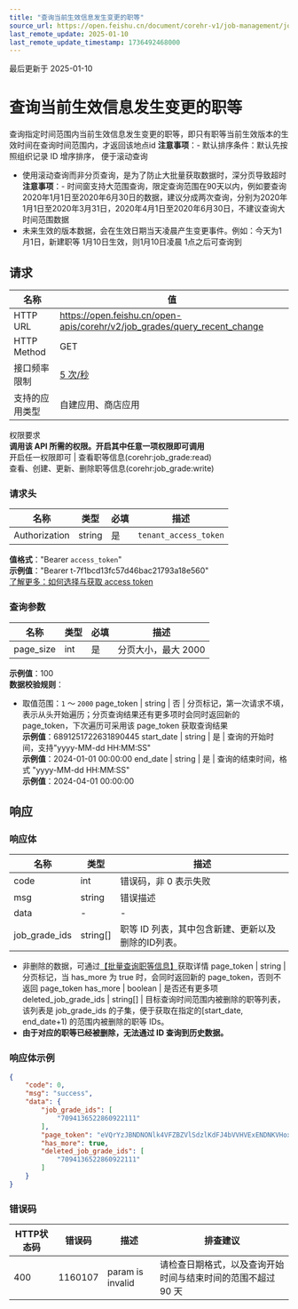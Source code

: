 ```yaml
---
title: "查询当前生效信息发生变更的职等"
source_url: https://open.feishu.cn/document/corehr-v1/job-management/job_grade/query_recent_change
last_remote_update: 2025-01-10
last_remote_update_timestamp: 1736492468000
---
```

最后更新于 2025-01-10

# 查询当前生效信息发生变更的职等

查询指定时间范围内当前生效信息发生变更的职等，即只有职等当前生效版本的生效时间在查询时间范围内，才返回该地点id
**注意事项**：- 默认排序条件：默认先按照组织记录 ID 增序排序， 便于滚动查询
- 使用滚动查询而非分页查询，是为了防止大批量获取数据时，深分页导致超时
**注意事项**：- 时间窗支持大范围查询，限定查询范围在90天以内，例如要查询2020年1月1日至2020年6月30日的数据，建议分成两次查询，分别为2020年1月1日至2020年3月31日，2020年4月1日至2020年6月30日，不建议查询大时间范围数据 
- 未来生效的版本数据，会在生效日期当天凌晨产生变更事件。例如：今天为1月1日，新建职等 1月10日生效，则1月10日凌晨 1点之后可查询到

## 请求
名称 | 值
---|---
HTTP URL | https://open.feishu.cn/open-apis/corehr/v2/job_grades/query_recent_change
HTTP Method | GET
接口频率限制 | [5 次/秒](https://open.feishu.cn/document/ukTMukTMukTM/uUzN04SN3QjL1cDN)
支持的应用类型 | 自建应用、商店应用
权限要求  
            **调用该 API 所需的权限。开启其中任意一项权限即可调用**  
            开启任一权限即可 | 查看职等信息(corehr:job_grade:read)  
            查看、创建、更新、删除职等信息(corehr:job_grade:write)

### 请求头

名称 | 类型 | 必填 | 描述
--- | --- | --- | ---
Authorization | string | 是 | `tenant_access_token`  
**值格式**："Bearer `access_token`"  
**示例值**："Bearer t-7f1bcd13fc57d46bac21793a18e560"  
[了解更多：如何选择与获取 access token](https://open.feishu.cn/document/uAjLw4CM/ugTN1YjL4UTN24CO1UjN/trouble-shooting/how-to-choose-which-type-of-token-to-use)

### 查询参数

名称 | 类型 | 必填 | 描述
--- | --- | --- | ---
page_size | int | 是 | 分页大小，最大 2000  
**示例值**：100  
**数据校验规则**：  
- 取值范围：`1` ～ `2000`
page_token | string | 否 | 分页标记，第一次请求不填，表示从头开始遍历；分页查询结果还有更多项时会同时返回新的 page_token，下次遍历可采用该 page_token 获取查询结果  
**示例值**：6891251722631890445
start_date | string | 是 | 查询的开始时间，支持"yyyy-MM-dd HH:MM:SS"  
**示例值**：2024-01-01 00:00:00
end_date | string | 是 | 查询的结束时间，格式 "yyyy-MM-dd HH:MM:SS"  
**示例值**：2024-04-01 00:00:00

## 响应

### 响应体

名称 | 类型 | 描述
--- | --- | ---
code | int | 错误码，非 0 表示失败
msg | string | 错误描述
data | \- | \-
job_grade_ids | string\[\] | 职等 ID 列表，其中包含新建、更新以及删除的ID列表。  
- 非删除的数据，可通过[【批量查询职等信息】](https://open.feishu.cn/document/uAjLw4CM/ukTMukTMukTM/corehr-v2/job_grade/query)获取详情
page_token | string | 分页标记，当 has_more 为 true 时，会同时返回新的 page_token，否则不返回 page_token
has_more | boolean | 是否还有更多项
deleted_job_grade_ids | string\[\] | 目标查询时间范围内被删除的职等列表，  该列表是  job_grade_ids 的子集，便于获取在指定的[start_date, end_date+1) 的范围内被删除的职等 IDs。  
- **由于对应的职等已经被删除，无法通过 ID 查询到历史数据。**

### 响应体示例
```json
{
    "code": 0,
    "msg": "success",
    "data": {
        "job_grade_ids": [
            "7094136522860922111"
        ],
        "page_token": "eVQrYzJBNDNONlk4VFZBZVlSdzlKdFJ4bVVHVExENDNKVHoxaVdiVnViQT0=",
        "has_more": true,
        "deleted_job_grade_ids": [
            "7094136522860922111"
        ]
    }
}
```

### 错误码

HTTP状态码 | 错误码 | 描述 | 排查建议
--- | --- | --- | ---
400 | 1160107 | param is invalid | 请检查日期格式，以及查询开始时间与结束时间的范围不超过 90 天
